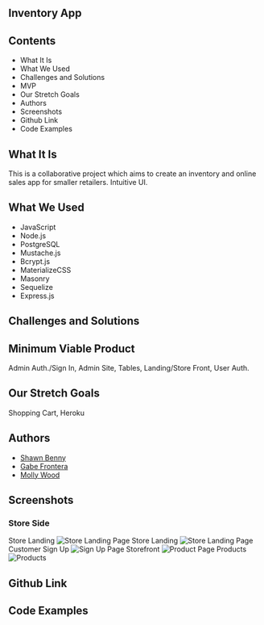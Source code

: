 ## Inventory App
## Contents
* What It Is
* What We Used
* Challenges and Solutions
* MVP
* Our Stretch Goals
* Authors
* Screenshots
* Github Link
* Code Examples
## What It Is
This is a collaborative project which aims to create an inventory and online sales app for smaller retailers. Intuitive UI. 
## What We Used
* JavaScript
* Node.js
* PostgreSQL
* Mustache.js
* Bcrypt.js
* MaterializeCSS
* Masonry
* Sequelize
* Express.js
## Challenges and Solutions
## Minimum Viable Product
Admin Auth./Sign In, Admin Site, Tables, Landing/Store Front, User Auth.
## Our Stretch Goals
Shopping Cart, Heroku
## Authors
* [Shawn Benny](https://github.com/sbenn9210)
* [Gabe Frontera](https://github.com/Unclechamps)
* [Molly Wood](https://github.com/mollywood)
## Screenshots
### Store Side
Store Landing
![Store Landing Page](https://i.imgur.com/RaOb6m1.png)
Store Landing
![Store Landing Page](https://i.imgur.com/dYLIF22.png)
Customer Sign Up
![Sign Up Page](https://i.imgur.com/J9aEEvT.png)
Storefront
![Product Page](https://i.imgur.com/RprkVEY.png)
Products
![Products](https://i.imgur.com/UxGKMFt.png)
## Github Link
## Code Examples
